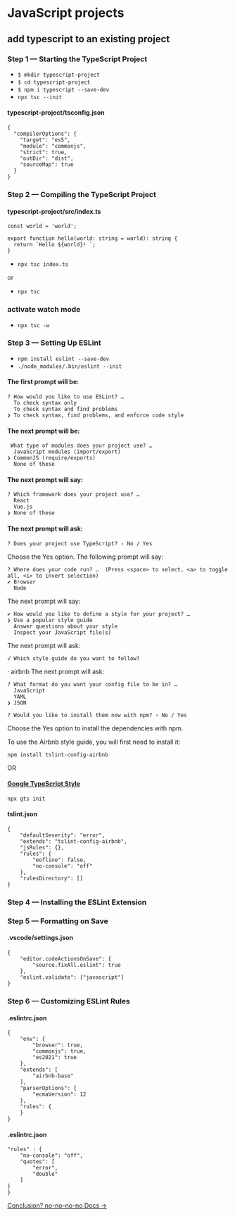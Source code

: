 # JavaScript projects

<!-- git remote add origin git@github.com:viktishchenko/artquiz.git
/ngit psh-->

## add typescript to an existing project

### Step 1 — Starting the TypeScript Project

- `$ mkdir typescript-project`
- `$ cd typescript-project`
- `$ npm i typescript --save-dev`
- `npx tsc --init`

#### typescript-project/tsconfig.json

```
{
  "compilerOptions": {
    "target": "es5",
    "module": "commonjs",
    "strict": true,
    "outDir": "dist",
    "sourceMap": true
  }
}
```

### Step 2 — Compiling the TypeScript Project

#### typescript-project/src/index.ts

```
const world = 'world';

export function hello(world: string = world): string {
  return `Hello ${world}! `;
}
```

- `npx tsc index.ts`

or

- `npx tsc`

### activate watch mode

- `npx tsc -w`

### Step 3 — Setting Up ESLint

- `npm install eslint --save-dev`
- `./node_modules/.bin/eslint --init`

#### The first prompt will be:

```
? How would you like to use ESLint? …
  To check syntax only
  To check syntax and find problems
❯ To check syntax, find problems, and enforce code style
```

#### The next prompt will be:

```
 What type of modules does your project use? …
  JavaScript modules (import/export)
❯ CommonJS (require/exports)
  None of these
```

#### The next prompt will say:

```
? Which framework does your project use? …
  React
  Vue.js
❯ None of these
```

#### The next prompt will ask:

```
? Does your project use TypeScript? › No / Yes
```

Choose the Yes option.
The following prompt will say:

```
? Where does your code run? …  (Press <space> to select, <a> to toggle all, <i> to invert selection)
✔ Browser
  Node
```

The next prompt will say:

```
✔ How would you like to define a style for your project? …
❯ Use a popular style guide
  Answer questions about your style
  Inspect your JavaScript file(s)
```

The next prompt will ask:

```
√ Which style guide do you want to follow?
```

· airbnb
The next prompt will ask:

```
? What format do you want your config file to be in? …
  JavaScript
  YAML
❯ JSON
```

```
? Would you like to install them now with npm? › No / Yes
```

Choose the Yes option to install the dependencies with npm.

To use the Airbnb style guide, you will first need to install it:

```
npm install tslint-config-airbnb

```

OR

#### [Google TypeScript Style](https://github.com/google/gts)

```
npx gts init

```

#### tslint.json

```
{
    "defaultSeverity": "error",
    "extends": "tslint-config-airbnb",
    "jsRules": {},
    "rules": {
        "eofline": false,
        "no-console": "off"
    },
    "rulesDirectory": []
}
```

### Step 4 — Installing the ESLint Extension

### Step 5 — Formatting on Save

#### .vscode/settings.json

```
{
    "editor.codeActionsOnSave": {
        "source.fixAll.eslint": true
    },
    "eslint.validate": ["javascript"]
}
```

### Step 6 — Customizing ESLint Rules

#### .eslintrc.json

```
{
    "env": {
        "browser": true,
        "commonjs": true,
        "es2021": true
    },
    "extends": [
        "airbnb-base"
    ],
    "parserOptions": {
        "ecmaVersion": 12
    },
    "rules": {
    }
}
```

#### .eslintrc.json

```
"rules" : {
    "no-console": "off",
    "quotes": [
        "error",
        "double"
    ]
}
}
```

[Conclusion? no-no-no-no Docs → ](https://eslint.org/docs/rules/)

